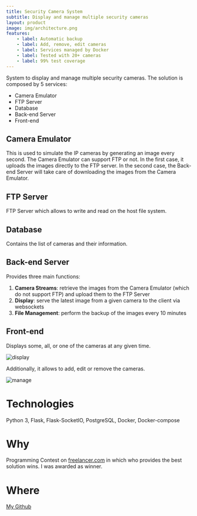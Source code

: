```yaml
---
title: Security Camera System
subtitle: Display and manage multiple security cameras
layout: product
image: img/architecture.png
features:
    - label: Automatic backup
    - label: Add, remove, edit cameras
    - label: Services managed by Docker
    - label: Tested with 20+ cameras
    - label: 99% test coverage
---
```

System to display and manage multiple security cameras.
The solution is composed by 5 services:
- Camera Emulator
- FTP Server
- Database
- Back-end Server
- Front-end

## Camera Emulator
This is used to simulate the IP cameras by generating an image every second.
The Camera Emulator can support FTP or not. In the first case, it uploads the images directly to the FTP server. In the second case, the Back-end Server will take care of downloading the images from the Camera Emulator.
## FTP Server
FTP Server which allows to write and read on the host file system.
## Database
Contains the list of cameras and their information.
## Back-end Server
Provides three main functions:
1. **Camera Streams**: retrieve the images from the Camera Emulator (which do not support FTP) and upload them to the FTP Server
2. **Display**: serve the latest image from a given camera to the
client via websockets
3. **File Management**: perform the backup of the images every 10 minutes

## Front-end
Displays some, all, or one of the cameras at any given time.

![display](img/camera-display.png)

Additionally, it allows to add, edit or remove the cameras.

![manage](img/manage.png)

# Technologies
Python 3, Flask, Flask-SocketIO, PostgreSQL, Docker, Docker-compose
# Why
Programming Contest on [freelancer.com](https://www.freelancer.com/dashboard) in which who provides the best solution wins. I was awarded as winner.
# Where
[My Github](https://github.com/marcello-dev/security)
